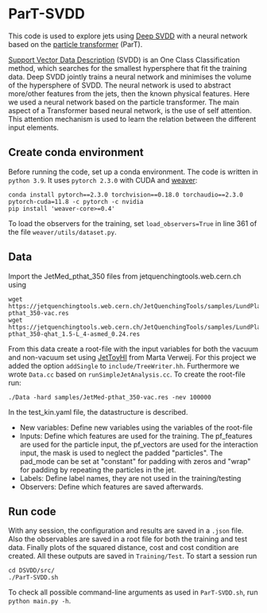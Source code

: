 # ParT-SVDD
This code is used to explore jets using [Deep SVDD](https://github.com/lukasruff/Deep-SVDD-PyTorch/tree/master) with a neural network based on the [particle transformer](https://github.com/jet-universe/particle_transformer) (ParT).

[Support Vector Data Description](https://github.com/hqucms/weaver-core/tree/main) (SVDD) is an One Class Classification method, which searches for the smallest hypersphere that fit the training data. Deep SVDD jointly trains a neural network and minimises the volume of the hypersphere of SVDD. The neural network is used to abstract more/other features from the jets, then the known physical features. Here we used a neural network based on the particle transformer. The main aspect of a Transformer based neural network, is the use of self attention. This attention mechanism is used to learn the relation between the different input elements.


## Create conda environment
Before running the code, set up a conda environment. The code is written in `python 3.9`. It uses `pytorch 2.3.0` with CUDA and [weaver](https://github.com/hqucms/weaver-core/tree/main):
```
conda install pytorch==2.3.0 torchvision==0.18.0 torchaudio==2.3.0 pytorch-cuda=11.8 -c pytorch -c nvidia
pip install 'weaver-core>=0.4'
```

To load the observers for the training, set `load_observers=True` in line 361 of the file `weaver/utils/dataset.py`.

## Data
Import the JetMed_pthat_350 files from jetquenchingtools.web.cern.ch using
```
wget https://jetquenchingtools.web.cern.ch/JetQuenchingTools/samples/LundPlaneMC/JetMed-pthat_350-vac.res
wget https://jetquenchingtools.web.cern.ch/JetQuenchingTools/samples/LundPlaneMC/JetMed-pthat_350-qhat_1.5-L_4-asmed_0.24.res
```
From this data create a root-file with the input variables for both the vacuum and non-vacuum set using [JetToyHI](https://github.com/mverwe/JetToyHI/blob/master/README_ForBScStudents.md) from Marta Verweij. For this project we added the option `addSingle` to `include/TreeWriter.hh`. Furthermore we wrote `Data.cc` based on `runSimpleJetAnalysis.cc`. To create the root-file run:
```
./Data -hard samples/JetMed-pthat_350-vac.res -nev 100000
```

In the test_kin.yaml file, the datastructure is described.
- New variables: Define new variables using the variables of the root-file
- Inputs: Define which features are used for the training. The pf_features are used for the particle input, the pf_vectors are used for the interaction input, the mask is used to neglect the padded "particles". The pad_mode can be set at "constant" for padding with zeros and "wrap" for padding by repeating the particles in the jet.
- Labels: Define label names, they are not used in the training/testing
- Observers: Define which features are saved afterwards. 

## Run code
With any session, the configuration and results are saved in a `.json` file. Also the observables are saved in a root file for both the training and test data. Finally plots of the squared distance, cost and cost condition are created. All these outputs are saved in `Training/Test`.
To start a session run
```
cd DSVDD/src/
./ParT-SVDD.sh
```
To check all possible command-line arguments as used in `ParT-SVDD.sh`, run `python main.py -h`. 





